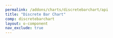 ```yaml
---
permalink: /addons/charts/discretebarchart/api
title: "Discrete Bar Chart"
comp: discretebarchart
layout: o-component
nav_exclude: true
---
```

